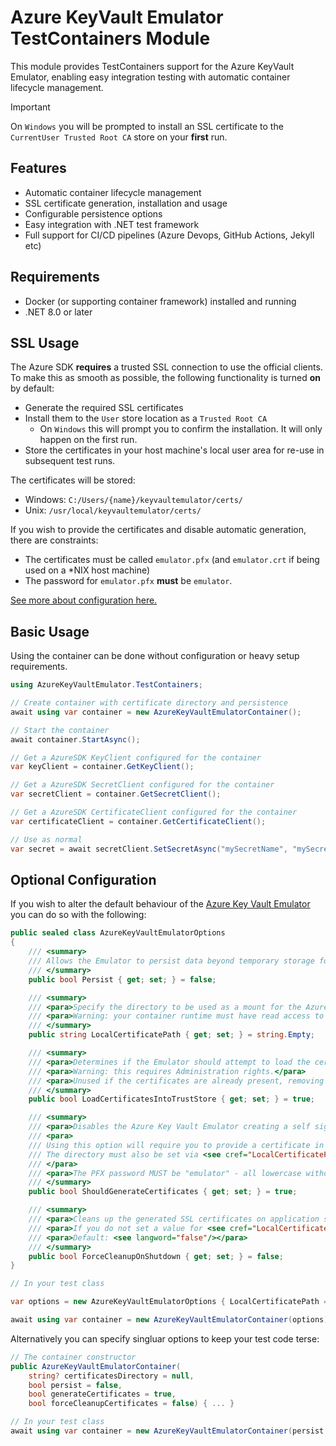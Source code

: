 # Azure KeyVault Emulator TestContainers Module

This module provides TestContainers support for the Azure KeyVault Emulator, enabling easy integration testing with automatic container lifecycle management.

> [!IMPORTANT]
> On `Windows` you will be prompted to install an SSL certificate to the `CurrentUser Trusted Root CA` store on your **first** run.

## Features

- Automatic container lifecycle management
- SSL certificate generation, installation and usage
- Configurable persistence options
- Easy integration with .NET test framework
- Full support for CI/CD pipelines (Azure Devops, GitHub Actions, Jekyll etc)

## Requirements

- Docker (or supporting container framework) installed and running
- .NET 8.0 or later

## SSL Usage

The Azure SDK **requires** a trusted SSL connection to use the official clients. To make this as smooth as possible, the following functionality is turned **on** by default:

- Generate the required SSL certificates
- Install them to the `User` store location as a `Trusted Root CA`
    - On `Windows` this will prompt you to confirm the installation. It will only happen on the first run.
- Store the certificates in your host machine's local user area for re-use in subsequent test runs.

The certificates will be stored:

- Windows: `C:/Users/{name}/keyvaultemulator/certs/`
- Unix: `/usr/local/keyvaultemulator/certs/`

If you wish to provide the certificates and disable automatic generation, there are constraints:

- The certificates must be called `emulator.pfx` (and `emulator.crt` if being used on a *NIX host machine)
- The password for `emulator.pfx` **must** be `emulator`.

[See more about configuration here.](#optional-configuration)

## Basic Usage

Using the container can be done without configuration or heavy setup requirements.

```csharp
using AzureKeyVaultEmulator.TestContainers;

// Create container with certificate directory and persistence
await using var container = new AzureKeyVaultEmulatorContainer();

// Start the container
await container.StartAsync();

// Get a AzureSDK KeyClient configured for the container
var keyClient = container.GetKeyClient();

// Get a AzureSDK SecretClient configured for the container
var secretClient = container.GetSecretClient();

// Get a AzureSDK CertificateClient configured for the container
var certificateClient = container.GetCertificateClient();

// Use as normal
var secret = await secretClient.SetSecretAsync("mySecretName", "mySecretValue");
```

## Optional Configuration

If you wish to alter the default behaviour of the [Azure Key Vault Emulator](https://github.com/james-gould/azure-keyvault-emulator) you can do so with the following:

```csharp
public sealed class AzureKeyVaultEmulatorOptions
{
    /// <summary>
    /// Allows the Emulator to persist data beyond temporary storage for multi-session use.
    /// </summary>
    public bool Persist { get; set; } = false;

    /// <summary>
    /// <para>Specify the directory to be used as a mount for the Azure Key Vault Emulator.</para>
    /// <para>Warning: your container runtime must have read access to this directory.</para>
    /// </summary>
    public string LocalCertificatePath { get; set; } = string.Empty;

    /// <summary>
    /// <para>Determines if the Emulator should attempt to load the certificates into the host machine's trust store.</para>
    /// <para>Warning: this requires Administration rights.</para>
    /// <para>Unused if the certificates are already present, removing the administration privilege requirement.</para>
    /// </summary>
    public bool LoadCertificatesIntoTrustStore { get; set; } = true;

    /// <summary>
    /// <para>Disables the Azure Key Vault Emulator creating a self signed SSL certificate for you at runtime.</para>
    /// <para>
    /// Using this option will require you to provide a certificate in PFX (and optionally a CRT) format within the same directory.
    /// The directory must also be set via <see cref="LocalCertificatePath"/>.
    /// </para>
    /// <para>The PFX password MUST be "emulator" - all lowercase without the double quotes. This limitation is being looked into.</para>
    /// </summary>
    public bool ShouldGenerateCertificates { get; set; } = true;

    /// <summary>
    /// <para>Cleans up the generated SSL certificates on application shutdown.</para>
    /// <para>If you do not set a value for <see cref="LocalCertificatePath"/>, the default local user directory will be used for your OS.</para>
    /// <para>Default: <see langword="false"/></para>
    /// </summary>
    public bool ForceCleanupOnShutdown { get; set; } = false;
}

// In your test class

var options = new AzureKeyVaultEmulatorOptions { LocalCertificatePath = "my/custom/path/for/ssl/certs" };

await using var container = new AzureKeyVaultEmulatorContainer(options);
```

Alternatively you can specify singluar options to keep your test code terse:

```csharp
// The container constructor
public AzureKeyVaultEmulatorContainer(
    string? certificatesDirectory = null,
    bool persist = false,
    bool generateCertificates = true,
    bool forceCleanupCertificates = false) { ... }

// In your test class
await using var container = new AzureKeyVaultEmulatorContainer(persist: true);
```